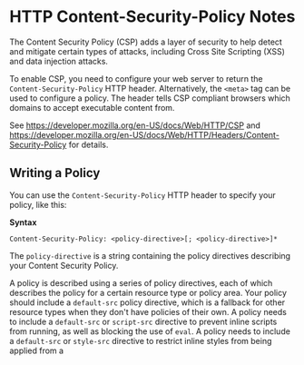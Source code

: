 # HTTP Content-Security-Policy Notes

The Content Security Policy (CSP) adds a layer of security to help detect and
mitigate certain types of attacks, including Cross Site Scripting (XSS) and
data injection attacks.

To enable CSP, you need to configure your web server to return the
`Content-Security-Policy` HTTP header.  Alternatively, the `<meta>` tag can be
used to configure a policy.  The header tells CSP compliant browsers which
domains to accept executable content from.

See https://developer.mozilla.org/en-US/docs/Web/HTTP/CSP and
https://developer.mozilla.org/en-US/docs/Web/HTTP/Headers/Content-Security-Policy
for details.


## Writing a Policy

You can use the `Content-Security-Policy` HTTP header to specify your policy,
like this:

**Syntax**

```http
Content-Security-Policy: <policy-directive>[; <policy-directive>]*
```

The `policy-directive` is a string containing the policy directives describing
your Content Security Policy.

A policy is described using a series of policy directives, each of which
describes the policy for a certain resource type or policy area.  Your policy
should include a `default-src` policy directive, which is a fallback for other
resource types when they don't have policies of their own.  A policy needs to
include a `default-src` or `script-src` directive to prevent inline scripts from
running, as well as blocking the use of `eval`.  A policy needs to include a
`default-src` or `style-src` directive to restrict inline styles from being
applied from a <style> element or a style attribute.

## Directives

**Fetch Directives**

- **connect-src**
	+ Restricts the URLs which can be loaded using script interfaces.
	+ See https://developer.mozilla.org/en-US/docs/Web/HTTP/Headers/Content-Security-Policy/connect-src for details.

- **font-src**
	+ Specifies valid sources for fonts loaded using `@font-face`.

- **frame-src**
	+ Specifies valid sources for nested browsing contexts loading using elements such as `<frame>` and `<iframe>`.

- **img-src**
	+ Specifies valid sources of images and favicons.

- **manifest-src**
	+ Specifies valid sources of application manifest files.

- **media-src**
	+ Specifies valid sources for loading media using the `<audio>`, `<video>`, and `<track>` elements.

- **object-src**
	+ Specifies valid sources for the `<object>`, `<embed>`, and `<applet>` elements. Elements controlled by `object-src` are perhaps coincidentally considered legacy HTML elements and are not recieving new standardized features (such as the security attributes sandbox or allow for `<iframe>`). Therefore it is recommended to restrict this fetch-directive (e.g. explicitly set `object-src 'none'` if possible). See `plugin-types` directive below for added security.

- **prefetch-src**
	+ Specifies valid sources to be prefetched or prerendered.

- **script-src**
	+ Specifies valid sources for JavaScript.

- **script-src-elem**
	+ Specifies valid sources for JavaScript `<script>` elements.

- **script-src-attr**
	+ Specifies valid sources for JavaScript inline event handlers.

- **style-src**
	+ Specifies valid sources for stylesheets.

- **style-src-elem**
	+ Specifies valid sources for stylesheets `<style>` elements and `<link>` elements with `rel="stylesheet"`.

- **style-src-attr**
	+ Specifies valid sources for inline styles applied to individual DOM elements.

- **worker-src**
	+ Specifies valid sources for `Worker`, `SharedWorker`, or `ServiceWorker` scripts.

**Document directives**

Document directives govern the properties of a document or worker environment to which a policy applies.

- **base-uri**
	+ Restricts the URLs which can be used in a document's `<base>` element.

- **plugin-types**
	+ Restricts the set of plugins that can be embedded into a document by limiting the types of resources which can be loaded. The `plugin-types` directive is only used if you are allowing plugins with `object-src` at all.

- **sandbox**
	+ Enables a sandbox for the requested resource similar to the `<iframe>` `sandbox` attribute.

**Navigation directives**

Navigation directives govern to which location a user can navigate to or submit a form to, for example.

- **form-action**
	+ Restricts the URLs which can be used as the target of a form submissions from a given context.

- **frame-ancestors**
	+ Specifies valid parents that may embed a page using `<frame>`, `<iframe>`, `<object>`, `<embed>`, or `<applet>`.

- **navigate-to**
	+ Restricts the URLs to which a document can initiate navigation by any means, including `<form>` (if `form-action` is not specified), `<a>`, `window.location`, `window.open`, etc.

**Reporting directives**

Reporting directives control the reporting process of CSP violations. See also the Content-Security-Policy-Report-Only header.

- **report-uri** (deprecated, use `report-to`)
	+ Instructs the user agent to report attempts to violate the CSP. These violation reports consist of JSON documents sent via an HTTP POST request to the specified URI.
	+ Though the `report-to` directive is intended to replace the deprecated `report-uri` directive, `report-to` is not supported in most browsers yet. So for compatibility with current browsers while also adding forward compatibility when browsers get `report-to` support, you can specify both `report-uri` and `report-to`.

- **report-to**
	+ Fires a `SecurityPolicyViolationEvent`.

**Other directives**

- **block-all-mixed-content**
	+ Prevents loading any assets using HTTP when the page is loaded using HTTPS.

- **referrer**
	+ Used to specify information in the referer (sic) header for links away from a page. Use the Referrer-Policy header instead.

- **require-trusted-types-for**
	+ Enforces Trusted Types at the DOM XSS injection sinks.

- **trusted-types**
	+ Used to specify a whitelist of Trusted Types policies (Trusted Types allows applications to lock down DOM XSS injection sinks to only accept non-spoofable, typed values in place of strings).

- **upgrade-insecure-requests**
	+ Instructs user agents to treat all of a site's insecure URLs (those served over HTTP) as though they have been replaced with secure URLs (those served over HTTPS). This directive is intended for web sites with large numbers of insecure legacy URLs that need to be rewritten.

**Examples**

A web site administrator wants all content to come from the site's own origin
(this excludes subdomains.)

```http
Content-Security-Policy: default-src 'self'
```

A web site administrator wants to allow content from a trusted domain and all
its subdomains (it doesn't have to be the same domain that the CSP is set on.)

```http
Content-Security-Policy: default-src 'self' *.trusted.com
```

A web site administrator wants to allow users of a web application to include
images from any origin in their own content, but to restrict audio or video
media to trusted providers, and all scripts only to a specific server that hosts
trusted code.

```http
Content-Security-Policy: default-src 'self'; img-src *; media-src media1.com media2.com; script-src userscripts.example.com
```

Note: You can use the Content-Security-Policy header more than once.
